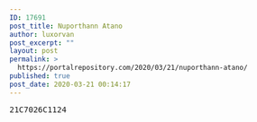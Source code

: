 ```yaml
---
ID: 17691
post_title: Nuporthann Atano
author: luxorvan
post_excerpt: ""
layout: post
permalink: >
  https://portalrepository.com/2020/03/21/nuporthann-atano/
published: true
post_date: 2020-03-21 00:14:17
---
```

<pre>21C7026C1124</pre>